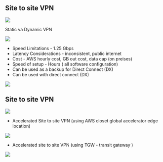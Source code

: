 ## Site to site VPN

![](2021-08-25-07-32-11.png)


Static va Dynamic VPN

![](2021-08-25-07-36-36.png)

* Speed Limitations - 1.25 Gbps
* Latency Considerations - inconsistent, public internet
* Cost - AWS hourly cost, GB out cost, data cap (on preises)
* Speed of setup - Hours ( all software configuration)
* Can be used as a backup for Direct Connect (DX)
* Can be used with direct connect (DX)

![](../images/2021-08-25-07-49-10.png)




## Site to site VPN


![](../images/2021-08-26-00-13-24.png)


- Accelerated Site to site VPN (using AWS closet global accelerator edge location)

![](../images/2021-08-26-00-17-27.png)

- Accelerated site to site VPN (using TGW - transit gateway )

![](../images/2021-08-26-00-22-03.png)